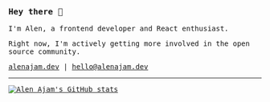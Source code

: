 ### <samp>Hey there 👋</samp>

<samp>

I'm Alen, a frontend developer and React enthusiast. 

Right now, I'm actively getting more involved in the open source community.

[alenajam.dev](https://alenajam.dev) | [hello@alenajam.dev](mailto:hello@alenajam.dev)
</samp>

---

[![Alen Ajam's GitHub stats](https://github-readme-stats.vercel.app/api?username=oxcened&hide_rank=false&show_icons=true&custom_title=Open%20Source%20Stats&text_bold=false&theme=graywhite)](https://github.com/anuraghazra/github-readme-stats)
